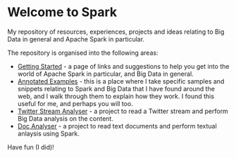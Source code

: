 # Welcome to Spark

My repository of resources, experiences, projects and ideas relating to Big Data in general and Apache Spark in particular.

The repository is organised into the following areas:

* [Getting Started](GETTING-STARTED.md) - a page of links and suggestions to help you get into the world of Apache Spark in particular, and Big Data in general.
* [Annotated Examples](annotated-examples) - this is a place where I take specific samples and snippets relating to Spark and Big Data that I have found around the web, and I walk through them to explain how they work. I found this useful for me, and perhaps you will too.
* [Twitter Stream Analyser](twitter-stream-analyser) - a project to read a Twitter stream and perform Big Data analysis on the content.
* [Doc Analyser](doc-scanner) - a project to read text documents and perform textual anlaysis using Spark.

Have fun (I did)!
